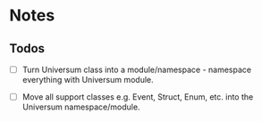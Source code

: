 # Notes

## Todos

- [ ] Turn Universum class into a module/namespace - namespace everything with Universum module.
- [ ] Move all support classes e.g. Event, Struct, Enum, etc. into the Universum namespace/module.


